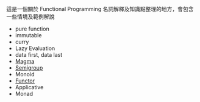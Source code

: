 這是一個關於 Functional Programming 名詞解釋及知識點整理的地方，會包含一些情境及範例解說

- pure function
- immutable
- curry
- Lazy Evaluation
- data first, data last
- [Magma](./Magma.md)
- [Semigroup](./Semigroup.md)
- Monoid
- [Functor](./Functor.md)
- Applicative
- Monad
